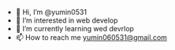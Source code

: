 - 👋 Hi, I’m @yumin0531
- 👀 I’m interested in web develop
- 🌱 I’m currently learning wed devrlop
- 📫 How to reach me yumin060531@gmail.com
